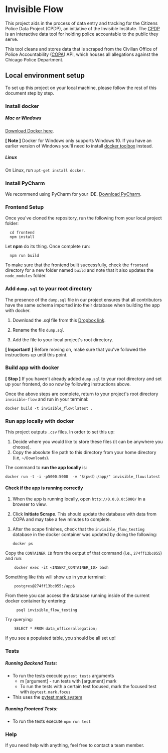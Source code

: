 #  Invisible Flow 

This project aids in the process of data entry and tracking for the Citizens Police Data Project (CPDP), an initiative of the Invisible Institute. The [CPDP](https://cpdp.co/) is an interactive data tool for holding police accountable to the public they serve.
  
This tool cleans and stores data that is scraped from the Civilian Office of Police Accountability ([COPA](https://www.chicagocopa.org/about-copa/mission-history/)) API, which houses all allegations against the Chicago Police Department.


## Local environment setup
To set up this project on your local machine, please follow the rest of this document step by step.

### Install docker
##### Mac or Windows
[Download Docker here](https://www.docker.com/products/docker). 

**[ Note ]** Docker for Windows only supports Windows 10. If you have an earlier version of Windows you'll need to install  [docker toolbox](https://docs.docker.com/toolbox/toolbox_install_windows/)  instead.
##### Linux
On Linux, run  `apt-get install docker`. 

### Install PyCharm
We recommend using PyCharm for your IDE. 
[Download PyCharm](https://www.jetbrains.com/pycharm/download/#section=mac).

### Frontend Setup
Once you've cloned the repository, run the following from your local project folder:
  

      cd frontend
      npm install
  

Let **npm** do its thing. Once complete run:

      npm run build

To make sure that the frontend built successfully, check the `frontend` directory for a new folder named `build` and note that it also updates the `node_modules` folder.

### Add `dump.sql` to your root directory
The presence of the `dump.sql` file in our project ensures that all contributors have the same schema imported into their database when building the app with docker. 

 1. Download the .sql file from this [Dropbox link](https://www.dropbox.com/s/riixbrze6apmcrn/cpdp-apr-5-2019.sql?dl=0).
    
 2. Rename the file `dump.sql` 
 3. Add the file to your local project's root directory.

****[ Important! ]**** Before moving on, make sure that you've followed the instructions up until this point.

### Build app with docker

**[ Stop ]** If you haven't already added `dump.sql` to your root directory and set up your frontend, do so now by following instructions above.

Once the above steps are complete, return to your project's root directory `invisible-flow` and run in your terminal:

    docker build -t invisible_flow:latest .

### Run app locally with docker
This project outputs `.csv` files. In order to set this up: 

 1. Decide where you would like to store these files (it can be anywhere you choose). 
 2. Copy the absolute file path to this directory from your home directory (i.e, `~/Downloads`).

The command to **run the app locally** is:

    docker run -t -i -p5000:5000  -v "$(pwd):/app/" invisible_flow:latest


#### Check if the app is running correctly
 1. When the app is running locally, open `http://0.0.0.0:5000/` in a browser to view.
 2. Click **Initiate Scrape**. This should update the database with data from COPA and may take a few minutes to complete.
 3. After the scape finishes, check that the `invisible_flow_testing` database in the docker container was updated by doing the following:


        docker ps
    
   Copy the `CONTAINER ID` from the output of that command (i.e., `274ff13bc055`) and run:
    
	    docker exec -it <INSERT_CONTAINER_ID> bash
	
Something like this will show up in your terminal: 

	    postgres@274ff13bc055:/app$

From there you can access the database running inside of the current docker container by entering: 
	 
		 psql invisible_flow_testing

Try querying:
		
		SELECT * FROM data_officerallegation;
If you see a populated table, you should be all set up!


### Tests 
##### Running Backend Tests:  
* To run the tests execute `pytest tests`  arguments  
	* m [argument] - run tests with [argument] mark  
    * To run the tests with a certain test focused, mark the focused test with `@pytest.mark.focus`  
 * This uses the [pytest mark system](https://docs.pytest.org/en/latest/mark.html)  
  
##### Running Frontend Tests:  
* To run the tests execute `npm run test`

### Help

 If you need help with anything, feel free to contact a team member.